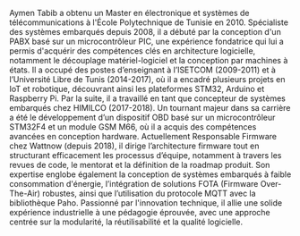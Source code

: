 Aymen Tabib a obtenu un Master en électronique et systèmes de télécommunications à l'École Polytechnique de Tunisie en 2010.
Spécialiste des systèmes embarqués depuis 2008, il a débuté par la conception d'un PABX basé sur un microcontrôleur PIC,
une expérience fondatrice qui lui a permis d'acquérir des compétences clés en architecture logicielle, notamment le découplage matériel-logiciel et la conception par machines à états.
Il a occupé des postes d’enseignant à l’ISETCOM (2009-2011) et à l’Université Libre de Tunis (2014-2017), où il a encadré plusieurs projets en IoT et robotique, découvrant ainsi les plateformes STM32, Arduino et Raspberry Pi. Par la suite, il a travaillé en tant que concepteur de systèmes embarqués chez HIMILCO (2017-2018). Un tournant majeur dans sa carrière a été le développement d’un dispositif OBD basé sur un microcontrôleur STM32F4 et un module GSM M66, où il a acquis des compétences avancées en conception hardware.
Actuellement Responsable Firmware chez Wattnow (depuis 2018), il dirige l’architecture firmware tout en structurant efficacement les processus d’équipe, notamment à travers les revues de code, le mentorat et la définition de la roadmap produit. Son expertise englobe également la conception de systèmes embarqués à faible consommation d'énergie, l’intégration de solutions FOTA (Firmware Over-The-Air) robustes, ainsi que l’utilisation  du protocole MQTT avec la bibliothèque Paho.
Passionné par l'innovation technique, il allie une solide expérience industrielle à une pédagogie éprouvée, avec une approche centrée sur la modularité, la réutilisabilité et la qualité logicielle.
